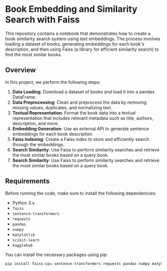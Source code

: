 # Book Embedding and Similarity Search with Faiss

This repository contains a notebook that demonstrates how to create a book similarity search system using text embeddings. The process involves loading a dataset of books, generating embeddings for each book's description, and then using Faiss (a library for efficient similarity search) to find the most similar books.

## Overview

In this project, we perform the following steps:

1. **Data Loading**: Download a dataset of books and load it into a pandas DataFrame.
2. **Data Preprocessing**: Clean and preprocess the data by removing missing values, duplicates, and normalizing text.
3. **Textual Representation**: Format the book data into a textual representation that includes relevant metadata such as title, authors, description, and more.
4. **Embedding Generation**: Use an external API to generate sentence embeddings for each book description.
5. **Faiss Indexing**: Create a Faiss index to store and efficiently search through the embeddings.
6. **Search Similarity**: Use Faiss to perform similarity searches and retrieve the most similar books based on a query book.
7. **Search Similarity**: Use Faiss to perform similarity searches and retrieve the most similar books based on a query book.

## Requirements

Before running the code, make sure to install the following dependencies:

- Python 3.x
- `faiss`
- `sentence-transformers`
- `requests`
- `pandas`
- `numpy`
- `matplotlib`
- `scikit-learn`
- `kagglehub`

You can install the necessary packages using pip:

```bash
pip install faiss-cpu sentence-transformers requests pandas numpy matplotlib scikit-learn kagglehub
```
